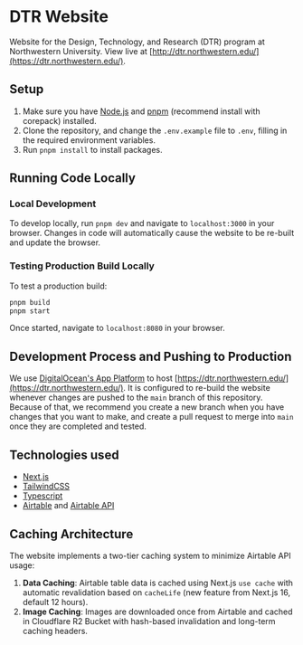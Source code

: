# DTR Website

Website for the Design, Technology, and Research (DTR) program at Northwestern University. View live at [http://dtr.northwestern.edu/](https://dtr.northwestern.edu/).

## Setup

1. Make sure you have [Node.js](https://nodejs.org/en/) and [pnpm](https://pnpm.io/installation#using-corepack) (recommend install with corepack) installed.
2. Clone the repository, and change the `.env.example` file to `.env`, filling in the required environment variables.
3. Run `pnpm install` to install packages.

## Running Code Locally

### Local Development

To develop locally, run `pnpm dev` and navigate to `localhost:3000` in your browser. Changes in code will automatically cause the website to be re-built and update the browser.

### Testing Production Build Locally

To test a production build:

```bash
pnpm build
pnpm start
```

Once started, navigate to `localhost:8080` in your browser.

## Development Process and Pushing to Production

We use [DigitalOcean's App Platform](https://www.digitalocean.com/products/app-platform/) to host [https://dtr.northwestern.edu/](https://dtr.northwestern.edu/). It is configured to re-build the website whenever changes are pushed to the `main` branch of this repository. Because of that, we recommend you create a new branch when you have changes that you want to make, and create a pull request to merge into `main` once they are completed and tested.

## Technologies used

- [Next.js](https://nextjs.org/)
- [TailwindCSS](https://tailwindcss.com/)
- [Typescript](https://www.typescriptlang.org/)
- [Airtable](https://airtable.com/) and [Airtable API](https://airtable.com/api)

## Caching Architecture

The website implements a two-tier caching system to minimize Airtable API usage:

1. **Data Caching**: Airtable table data is cached using Next.js `use cache` with automatic revalidation based on `cacheLife` (new feature from Next.js 16, default 12 hours).
2. **Image Caching**: Images are downloaded once from Airtable and cached in Cloudflare R2 Bucket with hash-based invalidation and long-term caching headers.
